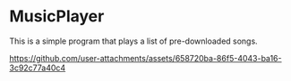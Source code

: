 # MusicPlayer
This is a simple program that plays a list of pre-downloaded songs.

https://github.com/user-attachments/assets/658720ba-86f5-4043-ba16-3c92c77a40c4
